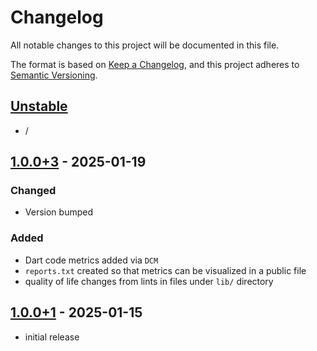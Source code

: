 # Changelog

All notable changes to this project will be documented in this file.

The format is based on [Keep a Changelog],
and this project adheres to [Semantic Versioning].

## [Unstable]

- /

## [1.0.0+3] - 2025-01-19

### Changed

- Version bumped

### Added

- Dart code metrics added via `DCM`
- `reports.txt` created so that metrics can be visualized in a public file
- quality of life changes from lints in files under `lib/` directory

## [1.0.0+1] - 2025-01-15

- initial release

<!-- Links -->
[keep a changelog]: https://keepachangelog.com/en/1.0.0/
[semantic versioning]: https://semver.org/spec/v2.0.0.html

<!-- Versions -->
[Unstable]: https://github.com/Sable-20/yliopia/compare/v1.0.0%2B3...HEAD
[1.0.0+1]: https://github.com/Sable-20/YLIOPIA/releases/tag/v1.0.0%2B1
[1.0.0+3]: https://github.com/Sable-20/YLIOPIA/releases/tag/v1.0.0%2B3